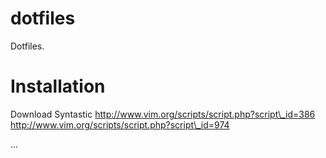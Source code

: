 dotfiles
========

Dotfiles.

Installation
============

Download Syntastic
http://www.vim.org/scripts/script.php?script\_id=386
http://www.vim.org/scripts/script.php?script\_id=974

...
